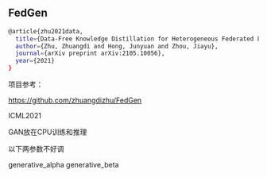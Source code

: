 ## FedGen

```bash
@article{zhu2021data,
  title={Data-Free Knowledge Distillation for Heterogeneous Federated Learning},
  author={Zhu, Zhuangdi and Hong, Junyuan and Zhou, Jiayu},
  journal={arXiv preprint arXiv:2105.10056},
  year={2021}
}
```

项目参考：

https://github.com/zhuangdizhu/FedGen

ICML2021

GAN放在CPU训练和推理

以下两参数不好调

generative_alpha
generative_beta
